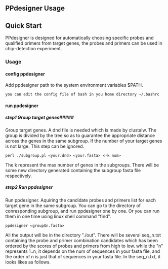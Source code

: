PPdesigner Usage
----------------
## Quick Start ##

PPdesigner is designed for automatically choosing specific probes and qualified primers from target genes, the probes and primers can be used in chip-detection experiment.

### Usage ###

#### config ppdesigner #####
Add ppdesigner path to the system environment variables $PATH.

	you can edit the config file of bash in you home directory ~/.bashrc

####  run ppdesigner #####
##### step1	 Group target genes#####
Group target  genes. A dnd file is needed which is made by clustalw. The group is divided by the tree so as to guarantee the appropriate distance across the genes in the same subgroup. If the number of your target genes is not large. This step can be ignored.

	perl ./subgroup.pl <your.dnd> <your.fasta> <-k num>

The k represent the max number of genes in the subgroups. There will be some new  directory generated containing the subgroup fasta file respectively.
##### step2 	 Run ppdesigner #####
Run ppdesigner. Aquiring the candidate probes and primers list for each target gene in  the same subgroup. You can go to the directory of conresponding subgroup, and run ppdesigner one by one. Or you can run them in one time using linux shell command "find".
	
	ppdesigner <group$n.fasta>

All the output will be in the directory "./out". There will be several seq_n.txt containing the probe and primer combination candidates which has been ordered by the scores of probes and primers from high to low. while the "n" represents 1..n, it depends on the num of sequences in your fasta file, and the order of n is just that of sequences in your fasta file. In the seq_n.txt, it looks likes as follows.

	


